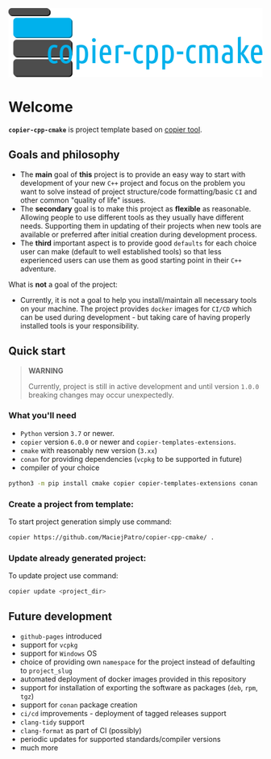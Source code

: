 ![copier-cpp-cmake](website/static/img/logo_2.svg)
# Welcome

**`copier-cpp-cmake`** is project template based on [copier tool](https://copier.readthedocs.io/en/stable/).

## Goals and philosophy

* The **main** goal of **this** project is to provide an easy way to start with development of your new `C++` project and focus on
the problem you want to solve instead of project structure/code formatting/basic `CI` and other common "quality of life"
issues. 
* The **secondary** goal is to make this project as **flexible** as reasonable. Allowing people to use different tools as they usually have different needs. Supporting them in updating of their projects when new tools are available or preferred after initial creation during development process.
* The **third** important aspect is to provide good `defaults` for each choice user can make (default to well established tools) so that less experienced users can use them as good starting point in their `C++` adventure.

What is **not** a goal of the project:
* Currently, it is not a goal to help you install/maintain all necessary tools on your machine. The project provides `docker` images for `CI/CD` which can be used during development - but taking care of having properly installed tools is your responsibility.

## Quick start

> **WARNING** 
> 
> Currently, project is still in active development and until version `1.0.0` breaking changes may occur unexpectedly.

### What you'll need
- `Python` version `3.7` or newer.
- `copier` version `6.0.0` or newer and `copier-templates-extensions`.
- `cmake` with reasonably new version (`3.xx`)
- `conan` for providing dependencies (`vcpkg` to be supported in future)
- compiler of your choice
```bash
python3 -m pip install cmake copier copier-templates-extensions conan
```

### Create a project from template:

To start project generation simply use command:

```bash
copier https://github.com/MaciejPatro/copier-cpp-cmake/ .
```

### Update already generated project:

To update project use command:

```bash
copier update <project_dir>
```

## Future development

- `github-pages` introduced
- support for `vcpkg`
- support for `Windows` OS
- choice of providing own `namespace` for the project instead of defaulting to `project_slug`
- automated deployment of docker images provided in this repository
- support for installation of exporting the software as packages (`deb`, `rpm`, `tgz`)
- support for `conan` package creation
- `ci/cd` improvements - deployment of tagged releases support
- `clang-tidy` support
- `clang-format` as part of CI (possibly)
- periodic updates for supported standards/compiler versions
- much more
